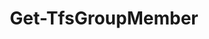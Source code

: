 ﻿---
title: Get-TfsGroupMember
breadcrumbs: [ "Identity", "Group" ]
parent: "Identity.Group"
description: "Gets the members of a Azure DevOps group"
remarks: 
parameterSets: 
  "_All_": [ Collection, Group, Member, Recurse ] 
  "__AllParameterSets":  
    Group: 
      type: "object"  
      position: "0"  
      required: true  
    Member: 
      type: "string"  
      position: "1"  
    Collection: 
      type: "object"  
    Recurse: 
      type: "SwitchParameter" 
parameters: 
  - name: "Group" 
    description: "Specifies the group fom which to get its members." 
    required: true 
    globbing: false 
    pipelineInput: "true (ByValue)" 
    position: 0 
    type: "object" 
  - name: "Member" 
    description: "Specifies the member (user or group) to get from the given group. Wildcards are supported. When omitted, all group members are returned." 
    globbing: false 
    position: 1 
    type: "string" 
    defaultValue: "*" 
  - name: "Recurse" 
    description: "Recursively expands all member groups, returning the users and/or groups contained in them" 
    globbing: false 
    type: "SwitchParameter" 
    defaultValue: "False" 
  - name: "Collection" 
    description: "Specifies the URL to the Team Project Collection or Azure DevOps Organization to connect to, a TfsTeamProjectCollection object (Windows PowerShell only), or a VssConnection object. You can also connect to an Azure DevOps Services organizations by simply providing its name instead of the full URL. For more details, see the Get-TfsTeamProjectCollection cmdlet. When omitted, it defaults to the connection set by Connect-TfsTeamProjectCollection (if any)." 
    globbing: false 
    type: "object"
inputs: 
  - type: "System.Object" 
    description: "Specifies the group fom which to get its members."
outputs: 
  - type: "Microsoft.VisualStudio.Services.Identity.Identity" 
    description: 
notes: 
relatedLinks: 
  - text: "Online Version:" 
    uri: "https://tfscmdlets.dev/Cmdlets/Identity/Group/Get-TfsGroupMember"
aliases: 
examples: 
---
